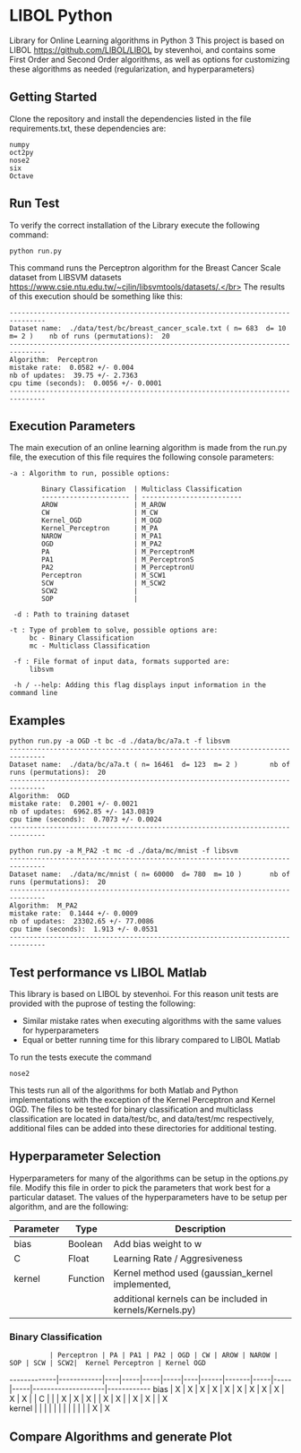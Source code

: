# LIBOL Python

Library for Online Learning algorithms in Python 3
This project is based on LIBOL https://github.com/LIBOL/LIBOL by stevenhoi,
and contains some First Order and Second Order algorithms, as well as options for 
customizing these algorithms as needed (regularization, and hyperparameters)

## Getting Started

Clone the repository and install the dependencies listed in the file requirements.txt, these dependencies are:
```
numpy
oct2py
nose2
six
Octave
```

## Run Test

To verify the correct installation of the Library execute the following command:
```
python run.py
```
This command runs the Perceptron algorithm for the Breast Cancer Scale dataset from LIBSVM datasets https://www.csie.ntu.edu.tw/~cjlin/libsvmtools/datasets/.</br>
The results of this execution should be something like this:

```
-------------------------------------------------------------------------------
Dataset name:  ./data/test/bc/breast_cancer_scale.txt ( n= 683  d= 10  m= 2 )    nb of runs (permutations):  20
-------------------------------------------------------------------------------
Algorithm:  Perceptron
mistake rate:  0.0582 +/- 0.004
nb of updates:  39.75 +/- 2.7363
cpu time (seconds):  0.0056 +/- 0.0001
-------------------------------------------------------------------------------
```

## Execution Parameters

The main execution of an online learning algorithm is made from the run.py file,
the execution of this file requires the following console parameters:

```
-a : Algorithm to run, possible options:

        Binary Classification  | Multiclass Classification
        ---------------------- | -------------------------
        AROW                   | M_AROW
        CW                     | M_CW
        Kernel_OGD             | M_OGD
        Kernel_Perceptron      | M_PA
        NAROW                  | M_PA1
        OGD                    | M_PA2
        PA                     | M_PerceptronM
        PA1                    | M_PerceptronS
        PA2                    | M_PerceptronU
        Perceptron             | M_SCW1
        SCW                    | M_SCW2
        SCW2                   | 
        SOP                    |

 -d : Path to training dataset

-t : Type of problem to solve, possible options are:
     bc - Binary Classification
     mc - Multiclass Classification
 
 -f : File format of input data, formats supported are:
     libsvm

 -h / --help: Adding this flag displays input information in the command line

```
## Examples

```
python run.py -a OGD -t bc -d ./data/bc/a7a.t -f libsvm
-------------------------------------------------------------------------------
Dataset name:  ./data/bc/a7a.t ( n= 16461  d= 123  m= 2 )        nb of runs (permutations):  20
-------------------------------------------------------------------------------
Algorithm:  OGD
mistake rate:  0.2001 +/- 0.0021
nb of updates:  6962.85 +/- 143.0819
cpu time (seconds):  0.7073 +/- 0.0024
-------------------------------------------------------------------------------

python run.py -a M_PA2 -t mc -d ./data/mc/mnist -f libsvm
-------------------------------------------------------------------------------
Dataset name:  ./data/mc/mnist ( n= 60000  d= 780  m= 10 )       nb of runs (permutations):  20
-------------------------------------------------------------------------------
Algorithm:  M_PA2
mistake rate:  0.1444 +/- 0.0009
nb of updates:  23302.65 +/- 77.0086
cpu time (seconds):  1.913 +/- 0.0531
-------------------------------------------------------------------------------

```
## Test performance vs LIBOL Matlab

This library is based on LIBOL by stevenhoi.
For this reason unit tests are provided with the puprose of testing the following:
* Similar mistake rates when executing algorithms with the same values for hyperparameters
* Equal or better running time for this library compared to LIBOL Matlab

To run the tests execute the command
```
nose2
```
This tests run all of the algorithms for both Matlab and Python implementations with the exception of the Kernel Perceptron and Kernel OGD. The files to be tested for binary classification and multiclass classification are located in data/test/bc, and data/test/mc respectively, additional files can be added into these directories for additional testing.

## Hyperparameter Selection

Hyperparameters for many of the algorithms can be setup in the options.py file.
Modify this file in order to pick the parameters that work best for a particular dataset.
The values of the hyperparameters have to be setup per algorithm, and are the following:

Parameter | Type     |                 Description
----------|----------|------------------------------------------------------------
bias      | Boolean  | Add bias weight to w
C         | Float    | Learning Rate / Aggresiveness
kernel    | Function | Kernel method used (gaussian_kernel implemented,
          |          | additional kernels can be included in kernels/Kernels.py)    

### Binary Classification

              | Perceptron | PA | PA1 | PA2 | OGD | CW | AROW | NAROW | SOP | SCW | SCW2|  Kernel Perceptron | Kernel OGD         
 -------------|------------|----|-----|-----|-----|----|------|-------|-----|-----|-----|--------------------|------------ 
   bias       |      X     | X  |  X  |  X  |  X  |  X |   X  |   X   |  X  |  X  |  X  |                    |
   C          |            |    |  X  |  X  |  X  |    |   X  |   X   |     |  X  |  X  |                    |      X     
   kernel     |            |    |     |     |     |    |      |       |     |     |     |         X          |      X 
   



## Compare Algorithms and generate Plot





